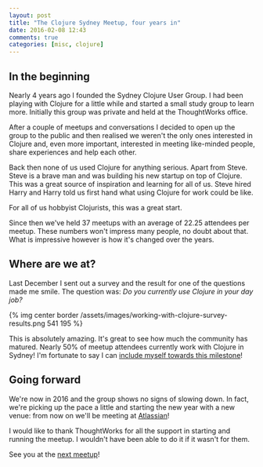 ```yaml
---
layout: post
title: "The Clojure Sydney Meetup, four years in"
date: 2016-02-08 12:43
comments: true
categories: [misc, clojure]
---
```


## In the beginning

Nearly 4 years ago I founded the Sydney Clojure User Group. I had been playing with Clojure for a little while 
and started a small study group to learn more. Initially this group was private and held at the ThoughtWorks office.

After a couple of meetups and conversations I decided to open up the group to the public and then realised we weren't the only ones interested in Clojure and, even more important, interested in meeting like-minded people, share experiences and help each other.

Back then none of us used Clojure for anything serious. Apart from Steve. Steve is a brave man and was building his new startup on top of Clojure. This was a great source of inspiration and learning for all of us. Steve hired Harry and Harry told us first hand what using Clojure for work could be like.

For all of us hobbyist Clojurists, this was a great start.

Since then we've held 37 meetups with an average of 22.25 attendees per meetup. These numbers won't impress many people, no doubt about that. What is impressive however is how it's changed over the years.

## Where are we at?

Last December I sent out a survey and the result for one of the questions made me smile. The question was: *Do you currently use Clojure in your day job?*

{% img center border /assets/images/working-with-clojure-survey-results.png 541 195 %}

This is absolutely amazing. It's great to see how much the community has matured. Nearly 50% of meetup attendees currently work with Clojure in Sydney! I'm fortunate to say I can [include myself towards this milestone](http://www.leonardoborges.com/writings/2014/12/27/staring-a-new-chapter/)!

## Going forward

We're now in 2016 and the group shows no signs of slowing down. In fact, we're picking up the pace a little and starting the new year with a new venue: from now on we'll be meeting at [Atlassian](https://www.atlassian.com/)!

I would like to thank ThoughtWorks for all the support in starting and running the meetup. I wouldn't have been able to do it if it wasn't for them.

See you at the [next meetup](http://www.meetup.com/clj-syd/events/228691721/)!
